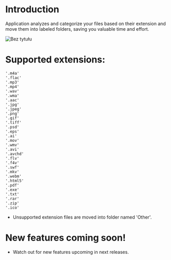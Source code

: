 # Introduction
Application analyzes and categorize your files based on their extension and move them into labeled folders, saving you valuable time and effort.


![Bez tytułu](https://github.com/Adolsik/File-Organizer/assets/75134645/45cf6f58-bfba-4860-b53e-4f181a9f2cde)

# Supported extensions:
    '.m4a'
    '.flac'
    '.mp3'
    '.mp4'
    '.wav'
    '.wma' 
    '.aac' 
    '.jpg'
    '.jpeg'
    '.png' 
    '.gif' 
    '.tiff'
    '.psd' 
    '.eps' 
    '.ai' 
    '.mov' 
    '.wmv' 
    '.avi' 
    '.avchd' 
    '.flv' 
    '.f4v' 
    '.swf' 
    '.mkv' 
    '.webm'
    '.html5'
    '.pdf' 
    '.exe' 
    '.txt' 
    '.rar' 
    '.zip'
    '.ico'
- Unsupported extension files are moved into folder named 'Other'.
# New features coming soon!
- Watch out for new features upcoming in next releases.
